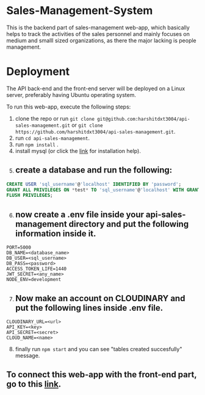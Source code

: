 # Sales-Management-System

This is the backend part of sales-management web-app, which basically helps to track the activities of the sales personnel and mainly focuses on medium and smalll sized organizations, as there the major lacking is people management.

# Deployment

The API back-end and the front-end server will be deployed on a Linux server,
preferably having Ubuntu operating system.

To run this web-app, execute the following steps:
1. clone the repo or run ``git clone git@github.com:harshitdxt3004/api-sales-management.git`` or ``git clone https://github.com/harshitdxt3004/api-sales-management.git``.
2. run ``cd api-sales-management``.
3. run ``npm install`` .
4. install mysql (or click the [link](https://www.digitalocean.com/community/tutorials/how-to-install-mysql-on-ubuntu-18-04) for installation help).
5. ## create a database and run the following:
~~~~sql
CREATE USER 'sql_username'@'localhost' IDENTIFIED BY 'password';
GRANT ALL PRIVILEGES ON *test* TO 'sql_username'@'localhost' WITH GRANT OPTION;
FLUSH PRIVILEGES;
~~~~
6. ## now create a .env file inside your api-sales-management directory and put the following information inside it.
```
PORT=5000
DB_NAME=<database_name>
DB_USER=<sql_username>
DB_PASS=<password>
ACCESS_TOKEN_LIFE=1440
JWT_SECRET=<any_name>
NODE_ENV=development
```
7. ## Now make an account on CLOUDINARY and put the following lines inside .env file.
```
CLOUDINARY_URL=<url>
API_KEY=<key>
API_SECRET=<secret>
CLOUD_NAME=<name>
```
8. finally run ``npm start`` and you can see "tables created succesfully" message.
## To connect this web-app with the front-end part, go to this [link](https://github.com/harshitdxt3004/sales-management).
